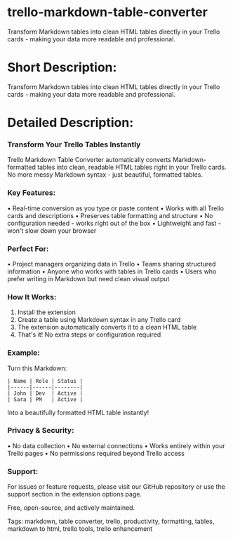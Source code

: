 # trello-markdown-table-converter
Transform Markdown tables into clean HTML tables directly in your Trello cards - making your data more readable and professional.
# Short Description:
Transform Markdown tables into clean HTML tables directly in your Trello cards - making your data more readable and professional.

# Detailed Description:

### Transform Your Trello Tables Instantly
Trello Markdown Table Converter automatically converts Markdown-formatted tables into clean, readable HTML tables right in your Trello cards. No more messy Markdown syntax - just beautiful, formatted tables.

### Key Features:
• Real-time conversion as you type or paste content
• Works with all Trello cards and descriptions
• Preserves table formatting and structure
• No configuration needed - works right out of the box
• Lightweight and fast - won't slow down your browser

### Perfect For:
• Project managers organizing data in Trello
• Teams sharing structured information
• Anyone who works with tables in Trello cards
• Users who prefer writing in Markdown but need clean visual output

### How It Works:
1. Install the extension
2. Create a table using Markdown syntax in any Trello card
3. The extension automatically converts it to a clean HTML table
4. That's it! No extra steps or configuration required

### Example:
Turn this Markdown:
```
| Name | Role | Status |
|------|------|--------|
| John | Dev  | Active |
| Sara | PM   | Active |
```

Into a beautifully formatted HTML table instantly!

### Privacy & Security:
• No data collection
• No external connections
• Works entirely within your Trello pages
• No permissions required beyond Trello access

### Support:
For issues or feature requests, please visit our GitHub repository or use the support section in the extension options page.

Free, open-source, and actively maintained.

Tags: markdown, table converter, trello, productivity, formatting, tables, markdown to html, trello tools, trello enhancement
